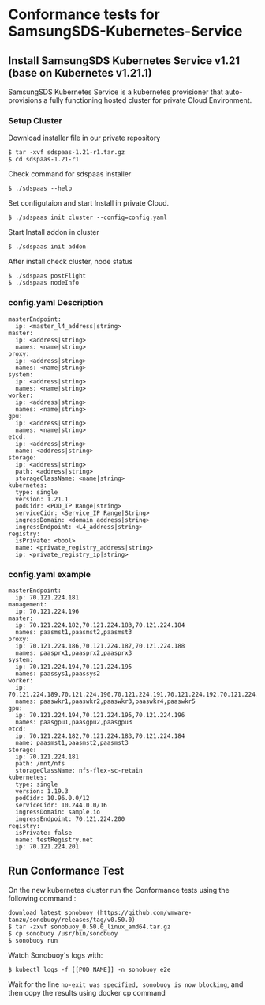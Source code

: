 # Conformance tests for SamsungSDS-Kubernetes-Service

## Install  SamsungSDS Kubernetes Service v1.21 (base on Kubernetes v1.21.1)

SamsungSDS Kubernetes Service is a kubernetes provisioner that auto-provisions a fully functioning hosted cluster for private Cloud Environment.

### Setup Cluster

Download installer file in our private repository 
```
$ tar -xvf sdspaas-1.21-r1.tar.gz
$ cd sdspaas-1.21-r1
```

Check command for sdspaas installer
```
$ ./sdspaas --help
```

Set configutaion and start Install in private Cloud.
```
$ ./sdspaas init cluster --config=config.yaml
```

Start Install addon in cluster
```
$ ./sdspaas init addon
```

After install check cluster, node status
```
$ ./sdspaas postFlight
$ ./sdspaas nodeInfo
```

### config.yaml Description
```
masterEndpoint:
  ip: <master_l4_address|string>
master:
  ip: <address|string>
  names: <name|string>
proxy:
  ip: <address|string>
  names: <name|string>
system:
  ip: <address|string>
  names: <name|string>
worker:
  ip: <address|string>
  names: <name|string>
gpu:
  ip: <address|string>
  names: <name|string>
etcd:
  ip: <address|string>
  name: <address|string>
storage:
  ip: <address|string>
  path: <address|string>
  storageClassName: <name|string>
kubernetes:
  type: single
  version: 1.21.1
  podCidr: <POD_IP Range|string>
  serviceCidr: <Service_IP Range|String>  
  ingressDomain: <domain_address|string>
  ingressEndpoint: <L4_address|string>
registry:
  isPrivate: <bool>
  name: <private_registry_address|string>
  ip: <private_registry_ip|string>
```

### config.yaml example
```
masterEndpoint:
  ip: 70.121.224.181
management:
  ip: 70.121.224.196
master:
  ip: 70.121.224.182,70.121.224.183,70.121.224.184
  names: paasmst1,paasmst2,paasmst3
proxy:
  ip: 70.121.224.186,70.121.224.187,70.121.224.188
  names: paasprx1,paasprx2,paasprx3
system:
  ip: 70.121.224.194,70.121.224.195
  names: paassys1,paassys2
worker:
  ip: 70.121.224.189,70.121.224.190,70.121.224.191,70.121.224.192,70.121.224.193
  names: paaswkr1,paaswkr2,paaswkr3,paaswkr4,paaswkr5
gpu:
  ip: 70.121.224.194,70.121.224.195,70.121.224.196
  names: paasgpu1,paasgpu2,paasgpu3
etcd:
  ip: 70.121.224.182,70.121.224.183,70.121.224.184
  name: paasmst1,paasmst2,paasmst3
storage:
  ip: 70.121.224.181
  path: /mnt/nfs
  storageClassName: nfs-flex-sc-retain
kubernetes:
  type: single
  version: 1.19.3
  podCidr: 10.96.0.0/12
  serviceCidr: 10.244.0.0/16  
  ingressDomain: sample.io
  ingressEndpoint: 70.121.224.200
registry:
  isPrivate: false
  name: testRegistry.net
  ip: 70.121.224.201
```


## Run Conformance Test

On the new kubernetes cluster run the Conformance tests using the following command : 

```
download latest sonobuoy (https://github.com/vmware-tanzu/sonobuoy/releases/tag/v0.50.0)
$ tar -zxvf sonobuoy_0.50.0_linux_amd64.tar.gz
$ cp sonobuoy /usr/bin/sonobuoy
$ sonobuoy run
```

Watch Sonobuoy's logs with:

```
$ kubectl logs -f [[POD_NAME]] -n sonobuoy e2e 
```

Wait for the line `no-exit was specified, sonobuoy is now blocking`, and then copy the results using docker cp command

